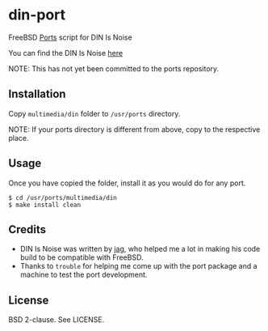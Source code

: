 din-port
========

FreeBSD [Ports][3] script for DIN Is Noise

You can find the DIN Is Noise [here][1]

NOTE: This has not yet been committed to the ports repository.

Installation
------------

Copy `multimedia/din` folder to `/usr/ports` directory.

NOTE: If your ports directory is different from above, copy to the respective
place.

Usage
-----

Once you have copied the folder, install it as you would do for any port.

`$ cd /usr/ports/multimedia/din`<br>
`$ make install clean`

Credits
-------

* DIN Is Noise was written by [jag][2], who helped me a lot in making
  his code build to be compatible with FreeBSD.
* Thanks to `trouble` for helping me come up with the port package and a
  machine to test the port development.

License
-------

BSD 2-clause. See LICENSE.

[1]: https://dinisnoise.org/
[2]: https://dinisnoise.org/bio/
[3]: https://www.freshports.org/multimedia/din
